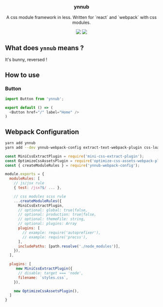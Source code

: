 <h3 align="center">
  ynnub
</h3>

<p align="center">
  A css module framework in less. Written for `react` and `webpack` with css modules.
</p>

<p align="center">
  <a href="https://npmjs.org/package/ynnub"><img src="https://img.shields.io/npm/v/ynnub.svg?style=flat-square"></a>
  <a href="https://david-dm.org/christophehurpeau/ynnub?path=packages/ynnub"><img src="https://david-dm.org/christophehurpeau/ynnub?path=packages/ynnub.svg?style=flat-square"></a>
</p>

## What does `ynnub` means ?

It's bunny, reversed !

## How to use

### Button

```js
import Button from 'ynnub';

export default () => (
  <Button href="/" label="Home" />
)
```

## Webpack Configuration

```bash
yarn add ynnub
yarn add --dev ynnub-webpack-config extract-text-webpack-plugin css-loader postcss-loader sass-loader optimize-css-assets-webpack-plugin
```

```js
const MiniCssExtractPlugin = require('mini-css-extract-plugin');
const OptimizeCssAssetsPlugin = require('optimize-css-assets-webpack-plugin');
const { createModuleRules } = require('ynnub-webpack-config');

module.exports = {
  moduleRules: [
    // js/jsx rule
    { test: /jsx?$/ ... },

    // css modules scss rule
    ...createModuleRules({
      MiniCssExtractPlugin,
      // optional: global: true|false,
      // optional: production: true|false,
      // optional: themeFile: string,
      // optional: plugins: Array
      plugins: [
        // example: require('autoprefixer'),
        // example: require('precss'),
      ],
      includePaths: [path.resolve('./node_modules')],
    }),
  ],

  plugins: [
     new MiniCssExtractPlugin({
      // disable: target === 'node',
      filename: `styles.css`,
    }),

    new OptimizeCssAssetsPlugin(),
  ]
}

```
